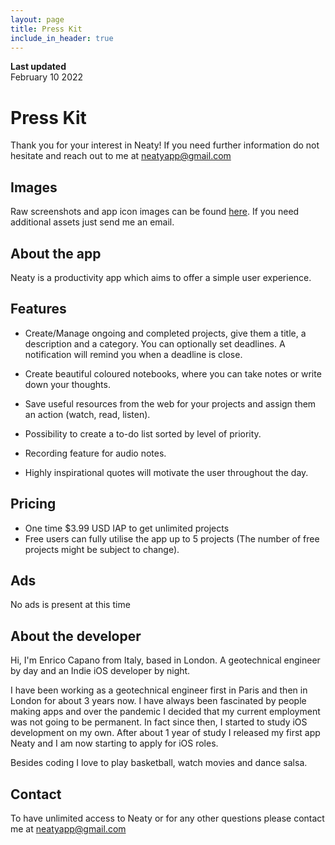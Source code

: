 ```yaml
---
layout: page
title: Press Kit
include_in_header: true
---
```


**Last updated**  
February 10 2022

# Press Kit

Thank you for your interest in Neaty! If you need further information do not hesitate and reach out to me at neatyapp@gmail.com

## Images

Raw screenshots and app icon images can be found [here](https://drive.google.com/drive/folders/1vwUhZPVqq46wkGLAA6g89jfMCGmT5aFY?usp=sharing). If you need additional assets just send me an email.

## About the app

Neaty is a productivity app which aims to offer a simple user experience.

## Features

* Create/Manage ongoing and completed projects, give them a title, a description and a category. You can optionally set deadlines. A notification will remind you when a deadline is close.

* Create beautiful coloured notebooks, where you can take notes or write down your thoughts.

* Save useful resources from the web for your projects and assign them an action (watch, read, listen).

* Possibility to create a to-do list sorted by level of priority.

* Recording feature for audio notes.

* Highly inspirational quotes will motivate the user throughout the day.

## Pricing
* One time $3.99 USD IAP to get unlimited projects
* Free users can fully utilise the app up to 5 projects (The number of free projects might be subject to change).

## Ads
No ads is present at this time

## About the developer
Hi, I'm Enrico Capano from Italy, based in London. A geotechnical engineer by day and an Indie iOS developer by night.

I have been working as a geotechnical engineer first in Paris and then in London for about 3 years now. I have always been fascinated by people making apps and over the pandemic I decided that my current employment was not going to be permanent. In fact since then, I started to study iOS development on my own. After about 1 year of study I released my first app Neaty and I am now starting to apply for iOS roles.

Besides coding I love to play basketball, watch movies and dance salsa.

## Contact
To have unlimited access to Neaty or for any other questions please contact me at neatyapp@gmail.com


